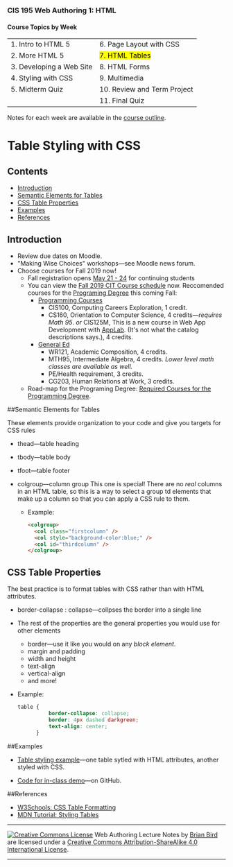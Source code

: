 ### CIS 195 Web Authoring 1: HTML

#### Course Topics by Week

|                          |                             |
| ------------------------ | --------------------------- |
| 1. Intro to HTML 5       | 6. Page Layout with CSS     |
| 2. More HTML 5           | <mark>7. HTML Tables</mark> |
| 3. Developing a Web Site | 8. HTML Forms               |
| 4. Styling with CSS      | 9. Multimedia               |
| 5. Midterm Quiz          | 10. Review and Term Project |
|                          | 11. Final Quiz              |

Notes for each week are available in the [course outline](https://lcc-cit.github.io/CIS195-CourseMaterials/).

# Table Styling with CSS



## Contents

-   [Introduction](#introduction)
-   [Semantic Elements for Tables](#semantic-elements-for-tables)
-   [CSS Table Properties](#css-table-properties)
-   [Examples](#examples)
-   [References](#references)



## Introduction

-   Review due dates on Moodle.
-   "Making Wise Choices" workshops&mdash;see Moodle news forum.
-   Choose courses for Fall 2019 now!
    -   Fall registration opens  [May 21 - 24](https://www.lanecc.edu/calendars/registration-calendar#fall2019) for continuing students
    -   You can view the [Fall 2019 CIT Course schedule](https://crater.lanecc.edu/banp/zwsktsc2.P_DispGroupSchd?chunk_in=C2550&term_in=202020) now. 
        Reccomended courses for the [Programing Degree](https://www.lanecc.edu/cit/computer-programming) this coming Fall:
        -   <u>Programming Courses</u>
            -   CIS100, Computing Careers Exploration, 1 credit.
            -   CS160, Orientation to Computer Science, 4 credits&mdash;*requires Math 95*.
                *or*
                CIS125M, This is a new course in Web App Development with [AppLab](https://code.org/educate/applab). (It's not what the catalog descriptions says.), 4 credits.
        -   <u>General Ed</u>
            -   WR121, Academic Composition, 4 credits.
            -   MTH95, Intermediate Algebra, 4 credits.
                *Lower level math classes are available as well.*
            -   PE/Health requirement, 3 credits.
            -   CG203, Human Relations at Work, 3 credits.
    -   Road-map for the Programing Degree: [Required Courses for the Programming Degree](https://drive.google.com/file/d/1t_KfQAACLnjG6qDBdG2-Qu1RAM19wo_K/view?usp=sharing).



##Semantic Elements for Tables

These elements provide organization to your code and give you targets for CSS rules

- thead&mdash;table heading

- tbody&mdash;table body

- tfoot&mdash;table footer

- colgroup&mdash;column group
  This one is special! There are no *real* columns in an HTML table, so this is a way to select a group td elements that make up a column so that you can apply a CSS rule to them.

  - Example:

    ```html
    <colgroup>
      <col class="firstcolumn" />
      <col style="background-color:blue;" />
      <col id="thirdcolumn" />
    </colgroup>
    ```



## CSS Table Properties

The best practice is to format tables with CSS rather than with HTML attributes.

- border-collapse : collapse&mdash;collpses the border into a single line

- The rest of the properties are the general properties you would use for other elements

  - border&mdash;use it like you would on any *block element*.
  - margin and padding
  - width and height
  - text-align
  - vertical-align
  - and more!

- Example:

  ```css
  table {
            border-collapse: collapse;
            border: 4px dashed darkgreen;
            text-align: center;
        }
  ```

  

  

##Examples

* [Table styling example](https://lcc-cit.github.io/CIS195-CourseMaterials/Examples/TableDemo/TableDemo.html)&mdash;one table sytled with HTML attributes, another styled with CSS.

* [Code for in-class demo](https://github.com/LCC-CIT/CIS195-Demos/tree/master/Tables)&mdash;on GitHub.

  

##References

* [W3Schools: CSS Table Formatting](https://www.w3schools.com/css/css_table.asp)
* [MDN Tutorial: Styling Tables](https://developer.mozilla.org/en-US/docs/Learn/CSS/Styling_boxes/Styling_tables)



------

[![Creative Commons License](https://i.creativecommons.org/l/by-sa/4.0/88x31.png)](http://creativecommons.org/licenses/by-sa/4.0/) Web Authoring Lecture Notes by [Brian Bird](https://profbird.online) are licensed under a [Creative Commons Attribution-ShareAlike 4.0 International License](http://creativecommons.org/licenses/by-sa/4.0/). 

------------

